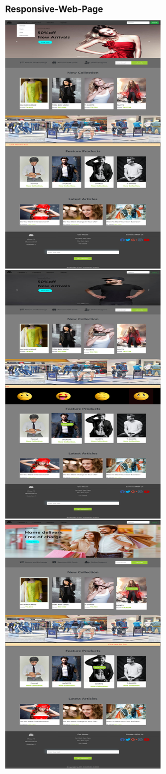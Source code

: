 # Responsive-Web-Page

<img  src="media/ss1.png" height="800" width="500">
<img  src="media/ss2.png" height="800" width="500">
<img  src="media/ss3.png" height="800" width="500">
